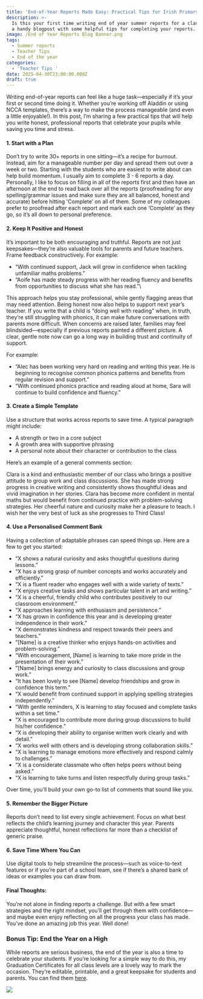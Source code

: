 ```yaml
---
title: 'End-of-Year Reports Made Easy: Practical Tips for Irish Primary Teachers'
description: >-
  Is this your first time writing end of year summer reports for a class? Here’s
  a handy blogpost with some helpful tips for completing your reports.
image: /End of Year Reports Blog Banner.png
tags:
  - Summer reports
  - Teacher Tips
  - End of the year
categories:
  - 'Teacher Tips '
date: 2025-04-30T23:00:00.000Z
draft: true
---
```


Writing end-of-year reports can feel like a huge task—especially if it’s your first or second time doing it. Whether you’re working off Aladdin or using NCCA templates, there’s a way to make the process manageable (and even a little enjoyable!). In this post, I’m sharing a few practical tips that will help you write honest, professional reports that celebrate your pupils while saving you time and stress.

#### 1. Start with a Plan

Don’t try to write 30+ reports in one sitting—it’s a recipe for burnout. Instead, aim for a manageable number per day and spread them out over a week or two. Starting with the students who are easiest to write about can help build momentum. I usually aim to complete 3 - 6 reports a day.  Personally, I like to focus on filling in all of the reports first and then have an afternoon at the end to read back over all the reports (proofreading for any spelling/grammar issues and make sure they are all balanced, honest and accurate) before hitting 'Complete’ on all of them. Some of my colleagues prefer to proofread after each report and mark each one ‘Complete’ as they go, so it’s all down to personal preference.

#### 2. Keep It Positive and Honest

It’s important to be both encouraging and truthful. Reports are not just keepsakes—they’re also valuable tools for parents and future teachers. Frame feedback constructively. For example:

* “With continued support, Jack will grow in confidence when tackling unfamiliar maths problems.”
* “Aoife has made steady progress with her reading fluency and benefits from opportunities to discuss what she has read.”\\

This approach helps you stay professional, while gently flagging areas that may need attention.  Being honest now also helps to support next year’s teacher. If you write that a child is “doing well with reading” when, in truth, they’re still struggling with phonics, it can make future conversations with parents more difficult. When concerns are raised later, families may feel blindsided—especially if previous reports painted a different picture. A clear, gentle note now can go a long way in building trust and continuity of support.

For example:

* “Alec has been working very hard on reading and writing this year. He is beginning to recognise common phonics patterns and benefits from regular revision and support.”
* “With continued phonics practice and reading aloud at home, Sara will continue to build confidence and fluency.”


#### 3. Create a Simple Template


Use a structure that works across reports to save time. A typical paragraph might include:

* A strength or two in a core subject
* A growth area with supportive phrasing
* A personal note about their character or contribution to the class

Here’s an example of a general comments section:

Clara is a kind and enthusiastic member of our class who brings a positive attitude to group work and class discussions. She has made strong progress in creative writing and consistently shows thoughtful ideas and vivid imagination in her stories. Clara has become more confident in mental maths but would benefit from continued practice with problem-solving strategies. Her cheerful nature and curiosity make her a pleasure to teach. I wish her the very best of luck as she progresses to Third Class!

#### 4. Use a Personalised Comment Bank

Having a collection of adaptable phrases can speed things up. Here are a few to get you started:

* “X shows a natural curiosity and asks thoughtful questions during lessons.”
* “X has a strong grasp of number concepts and works accurately and efficiently.”
* “X is a fluent reader who engages well with a wide variety of texts.”
* “X enjoys creative tasks and shows particular talent in art and writing.”
* “X is a cheerful, friendly child who contributes positively to our classroom environment.”
* “X approaches learning with enthusiasm and persistence.”
* “X has grown in confidence this year and is developing greater independence in their work.”
* “X demonstrates kindness and respect towards their peers and teachers.”
* ”\[Name] is a creative thinker who enjoys hands-on activities and problem-solving.”
* “With encouragement, \[Name] is learning to take more pride in the presentation of their work.”
* ”\[Name] brings energy and curiosity to class discussions and group work.”
* “It has been lovely to see \[Name] develop friendships and grow in confidence this term.”
* “X would benefit from continued support in applying spelling strategies independently.”
* “With gentle reminders, X is learning to stay focused and complete tasks within a set time.”
* “X is encouraged to contribute more during group discussions to build his/her confidence.”
* “X is developing their ability to organise written work clearly and with detail.”
* “X works well with others and is developing strong collaboration skills.”
* “X is learning to manage emotions more effectively and respond calmly to challenges.”
* “X is a considerate classmate who often helps peers without being asked.”
* “X is learning to take turns and listen respectfully during group tasks.”

Over time, you’ll build your own go-to list of comments that sound like you.

#### 5. Remember the Bigger Picture

Reports don’t need to list every single achievement. Focus on what best reflects the child’s learning journey and character this year. Parents appreciate thoughtful, honest reflections far more than a checklist of generic praise.

#### 6. Save Time Where You Can

Use digital tools to help streamline the process—such as voice-to-text features or if you’re part of a school team, see if there’s a shared bank of ideas or examples you can draw from.

#### Final Thoughts:

You’re not alone in finding reports a challenge. But with a few smart strategies and the right mindset, you’ll get through them with confidence—and maybe even enjoy reflecting on all the progress your class has made. You’ve done an amazing job this year. Well done!

### Bonus Tip: End the Year on a High


While reports are serious business, the end of the year is also a time to celebrate your students. If you’re looking for a simple way to do this, my Graduation Certificates for all class levels are a lovely way to mark the occasion. They’re editable, printable, and a great keepsake for students and parents. You can find them [here](https://www.teacherspayteachers.com/Product/End-of-Year-Graduation-Certificates-Ireland-9512681?utm_source=My%20blog\&utm_campaign=End%20of%20year%20reports%20blog%20post).

![](/IMG_0071.jpeg)
